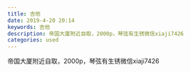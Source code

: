 ```yaml
---
title: 吉他
date: 2019-4-20 20:14
keywords: 吉他
description: 帝国大厦附近自取，2000p，琴弦有生锈微信xiaji7426
categories: used
---
```

<td class="t_f" id="postmessage_3564450">

帝国大厦附近自取，2000p，琴弦有生锈微信xiaji7426<br/>
<img alt="" border="0" class="zoom" data-cf-modified-71d332bc8d2c7d371eae862b-="" file="http://www.flw.ph/data/appbyme/upload/image/201904/20/3EL61Kosh921.jpg" id="aimg_qn7dv" lazyloadthumb="1" onclick="" onmouseover="" src="http://www.flw.ph/data/appbyme/upload/image/201904/20/3EL61Kosh921.jpg"/><br/>
<img alt="" border="0" class="zoom" data-cf-modified-71d332bc8d2c7d371eae862b-="" file="http://www.flw.ph/data/appbyme/upload/image/201904/20/vSVLjYXeSesz.jpg" id="aimg_n23Da" lazyloadthumb="1" onclick="" onmouseover="" src="http://www.flw.ph/data/appbyme/upload/image/201904/20/vSVLjYXeSesz.jpg"/><br/>
<img alt="" border="0" class="zoom" data-cf-modified-71d332bc8d2c7d371eae862b-="" file="http://www.flw.ph/data/appbyme/upload/image/201904/20/JaOSygocXhvG.jpg" id="aimg_tz654" lazyloadthumb="1" onclick="" onmouseover="" src="http://www.flw.ph/data/appbyme/upload/image/201904/20/JaOSygocXhvG.jpg"/><br/>
</td>
